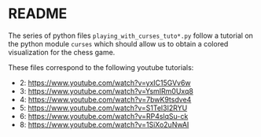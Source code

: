 README
======

The series of python files `playing_with_curses_tuto*.py` follow a tutorial
on the python module `curses` which should allow us to obtain a colored
visualization for the chess game.

These files correspond to the following youtube tutorials:
 - 2: https://www.youtube.com/watch?v=yxIC15GVv6w
 - 3: https://www.youtube.com/watch?v=YsmIRm0Uxq8
 - 4: https://www.youtube.com/watch?v=7bwK9tsdve4
 - 5: https://www.youtube.com/watch?v=S1Tel3I2RYU
 - 6: https://www.youtube.com/watch?v=RP4slqSu-ck
 - 8: https://www.youtube.com/watch?v=1SiXo2uNwAI
